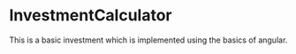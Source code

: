 # InvestmentCalculator

This is a basic investment which is implemented using the basics of angular.
